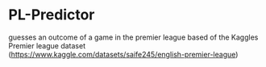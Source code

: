 # PL-Predictor
guesses an outcome of a game in the premier league based of the Kaggles Premier league dataset (https://www.kaggle.com/datasets/saife245/english-premier-league)
